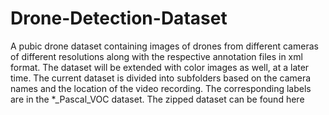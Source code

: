 # Drone-Detection-Dataset
A pubic drone dataset containing images of drones from different cameras of different resolutions along with the respective annotation files in xml format. The dataset will be extended with color images as well, at a later time. The current dataset is divided into subfolders based on the camera names and the location of the video recording. The corresponding labels are in the *_Pascal_VOC dataset. The zipped dataset can be found here

